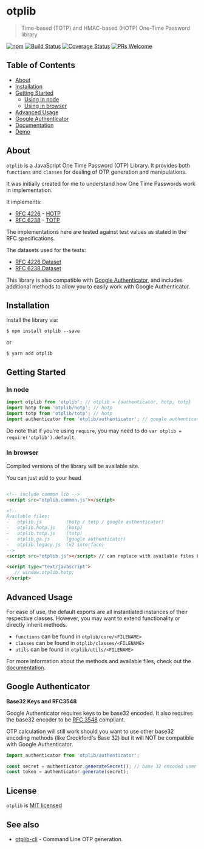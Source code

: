 # otplib

> Time-based (TOTP) and HMAC-based (HOTP) One-Time Password library

[![npm][npm-badge]][npm-link]
[![Build Status][circle-badge]][circle-link]
[![Coverage Status][coveralls-badge]][coveralls-link]
[![PRs Welcome][pr-welcome-badge]][pr-welcome-link]

## Table of Contents

-   [About](#about)
-   [Installation](#installation)
-   [Getting Started](#getting-started)
    -   [Using in node](#in-node)
    -   [Using in browser](#in-browser)
-   [Advanced Usage](#advanced-usage)
-   [Google Authenticator](#google-authenticator)
-   [Documentation](https://yeojz.github.io/otplib/docs)
-   [Demo](https://yeojz.github.io/otplib)

## About

`otplib` is a JavaScript One Time Password (OTP) Library. It provides both `functions` and `classes`
for dealing of OTP generation and manipulations.

It was initially created for me to understand how One Time Passwords work in implementation.

It implements:

-   [RFC 4226](http://tools.ietf.org/html/rfc4226) - [HOTP](http://en.wikipedia.org/wiki/HMAC-based_One-time_Password_Algorithm)
-   [RFC 6238](http://tools.ietf.org/html/rfc6238) - [TOTP](http://en.wikipedia.org/wiki/Time-based_One-time_Password_Algorithm)

The implementations here are tested against test values as stated in the RFC specifications.

The datasets used for the tests:

-   [RFC 4226 Dataset](https://github.com/yeojz/otplib/blob/master/4.0.0/tests/helpers/rfc4226.js)
-   [RFC 6238 Dataset](https://github.com/yeojz/otplib/blob/master/tests/helpers/rfc6238.js)


This library is also compatible with [Google Authenticator](https://github.com/google/google-authenticator), and includes additional methods to allow you to easily work with Google Authenticator.


## Installation

Install the library via:

```
$ npm install otplib --save
```

or

```
$ yarn add otplib
```

## Getting Started

### In node

```js
import otplib from 'otplib'; // otplib = {authenticator, hotp, totp}
import hotp from 'otplib/hotp'; // hotp
import totp from 'otplib/totp'; // hotp
import authenticator from 'otplib/authenticator'; // google authenticator
```

Do note that if you're using `require`, you may need to do `var otplib = require('otplib').default`.

### In browser

Compiled versions of the library will be available site.

You can just add to your head

```html

<!-- include common lib -->
<script src="otplib.common.js"></script>

<!--
Available files:
-   otplib.js         (hotp / totp / google authenticator)
-   otplib.hotp.js    (hotp)
-   otplib.totp.js    (totp)
-   otplib.ga.js      (google authenticator)
-   otplib.legacy.js  (v2 interface)
-->
<script src="otplib.js"></script> // can replace with available files below

<script type="text/javascript">
   // window.otplib.hotp;
</script>
```

## Advanced Usage

For ease of use, the default exports are all instantiated instances of their respective classes.
However, you may want to extend functionality or directly inherit methods.

-   `functions` can be found in `otplib/core/<FILENAME>`
-   `classes` can be found in `otplib/classes/<FILENAME>`
-   `utils` can be found in `otplib/utils/<FILENAME>`

For more information about the methods and available files, check out the [documentation](https://yeojz.github.io/otplib/docs).

## Google Authenticator

__Base32 Keys and RFC3548__

Google Authenticator requires keys to be base32 encoded.
It also requires the base32 encoder to be [RFC 3548](http://tools.ietf.org/html/rfc3548) compliant.

OTP calculation will still work should you want to use other base32 encoding methods (like Crockford's Base 32) but it will NOT be compatible with Google Authenticator.

```js
import authenticator from 'otplib/authenticator';

const secret = authenticator.generateSecret(); // base 32 encoded user secret key
const token = authenticator.generate(secret);
```

## License

`otplib` is [MIT licensed](./LICENSE)


## See also

-   [otplib-cli](https://www.github.com/yeojz/otplib-cli) - Command Line OTP generation.

[npm-badge]: https://img.shields.io/npm/v/otplib.svg?style=flat-square
[npm-link]: https://www.npmjs.com/package/otplib

[circle-badge]: https://img.shields.io/circleci/project/github/yeojz/otplib/master.svg?style=flat-square
[circle-link]: https://circleci.com/gh/yeojz/otplib.svg

[coveralls-badge]: https://img.shields.io/coveralls/yeojz/otplib/master.svg?style=flat-square
[coveralls-link]: https://coveralls.io/github/yeojz/otplib

[pr-welcome-badge]: https://img.shields.io/badge/PRs-Welcome-ff69b4.svg?style=flat-square
[pr-welcome-link]: https://github.com/yeojz/otplib/blob/master/CONTRIBUTING.md
